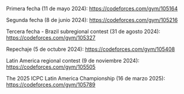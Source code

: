 Primera fecha (11 de mayo 2024):
https://codeforces.com/gym/105164

Segunda fecha (8 de junio 2024):
https://codeforces.com/gym/105216

Tercera fecha - Brazil subregional contest (31 de agosto 2024):
https://codeforces.com/gym/105327

Repechaje (5 de octubre 2024):
https://codeforces.com/gym/105408

Latin America regional contest (9 de noviembre 2024):
https://codeforces.com/gym/105505

The 2025 ICPC Latin America Championship (16 de marzo 2025):
https://codeforces.com/gym/105789
